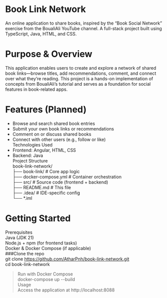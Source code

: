 # Book Link Network<br>
An online application to share books, inspired by the “Book Social Network” exercise from the BoualiAli YouTube channel. A full-stack project built using TypeScript, Java, HTML, and CSS.<br>
# Purpose & Overview<br>
This application enables users to create and explore a network of shared book links—browse titles, add recommendations, comment, and connect over what they’re reading. This project is a hands-on implementation of concepts from BoualiAli’s tutorial and serves as a foundation for social features in book-related apps.<br>
# Features (Planned)<br>
* Browse and search shared book entries<br>
* Submit your own book links or recommendations<br>
* Comment on or discuss shared books<br>
* Connect with other users (e.g., follow or like)<br>
Technologies Used<br>
* Frontend: Angular, HTML, CSS<br>
* Backend: Java<br>
Project Structure<br>
book-link-network/<br>
├── book-link/               # Core app logic<br>
├── docker-compose.yml       # Container orchestration<br>
├── src/                     # Source code (frontend + backend)<br>
├── README.md                # This file<br>
├── .idea/                   # IDE-specific config<br>
└── *.iml<br>
# Getting Started<br>
Prerequisites<br>
Java (JDK 21)<br>
Node.js + npm (for frontend tasks)<br>
Docker & Docker Compose (if applicable)<br>
###Clone the repo<br>
git clone https://github.com/AtharPnh/book-link-network.git<br>
cd book-link-network<br>
>Run with Docker Compose<br>
docker-compose up --build<br>
Usage<br>
Access the application at http://localhost:8088<br>
